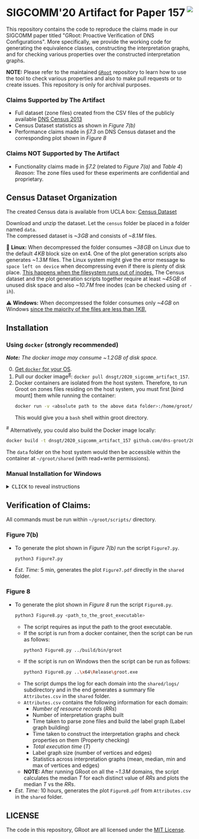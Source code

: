 SIGCOMM'20 Artifact for Paper 157
<a href='https://zenodo.org/record/3905968'><img align='right' src='https://img.shields.io/badge/DOI-10.5281%2Fzenodo.3905968-blue.svg'/></a>
=============================

This repository contains the code to reproduce the claims made in our SIGCOMM paper titled "GRoot: Proactive Verification of DNS Configurations". More specifically, we provide the working code for generating the equivalence classes, constructing the interpretation graphs, and for checking various properties over the constructed interpretation graphs.

**NOTE:** Please refer to the maintained [`GRoot`](https://github.com/dns-groot/groot) repository to learn how to use the tool to check various properties and also to make pull requests or to create issues. This repository is only for archival purposes. 

### Claims Supported by The Artifact
- Full dataset (zone files) created from the CSV files of the publicly available [DNS Census 2013](https://dnscensus2013.neocities.org/index.html)
- Census Dataset statistics as shown in _Figure 7(b)_
- Performance claims made in _&sect;7.3_ on DNS Census dataset and the corresponding plot shown in _Figure 8_  
    
### Claims NOT Supported by The Artifact
- Functionality claims made in _&sect;7.2_ (related to _Figure 7(a)_ and _Table 4_)  
  _Reason_: The zone files used for these experiments are confidential  and proprietary.

## Census Dataset Organization
The created Census data is available from UCLA box:  [Census Dataset](https://ucla.box.com/s/tod4z48cb66hjgto2dg7fel7gj21bt4s)

Download and unzip the dataset. Let the `census` folder be placed in a folder named `data`.  
The compressed dataset is _~3&hairsp;GB_ and consists of _~8.1&hairsp;M_ files. 

:rotating_light: **Linux:** When decompressed the folder consumes  _~38&hairsp;GB_ on Linux due to the default _4&hairsp;KB_ block size on ext4. One of the plot generation scripts also generates _~1.3&hairsp;M_ files. The Linux system might give the error message `No space left on device` when decompressing even if there is plenty of disk place. [This happens when the filesystem runs out of inodes.](https://scoutapm.com/blog/understanding-disk-inodes) The Census dataset and the plot generation scripts together require at least  _~45&hairsp;GB_ of unused disk space and also _~10.7&hairsp;M_ free inodes (can be checked using `df -ih`).

:warning: **Windows:** When decompressed the folder consumes only _~4&hairsp;GB_ on Windows [since the majority of the files are less than _1&hairsp;KB_.](https://superuser.com/questions/1030800/how-can-a-files-size-on-disk-be-0-bytes-when-theres-data-in-it)

## Installation

### Using `docker` (strongly recommended)

_**Note:** The docker image may consume  ~&hairsp;1.2&hairsp;GB of disk space._

0. [Get `docker` for your OS](https://docs.docker.com/install).
1. Pull our docker image<sup>[#](#note_1)</sup>: `docker pull dnsgt/2020_sigcomm_artifact_157`.
2. Docker containers are isolated from the host system.
Therefore, to run Groot on zones files residing on the host system,
you must first [bind mount] them while running the container:
    ```bash
    docker run -v <absolute path to the above data folder>:/home/groot/groot/shared -it dnsgt/2020_sigcomm_artifact_157
    ```
    This would give you a `bash` shell within groot directory.
 

<a name="note_1"><sup>#</sup></a> Alternatively, you could also build the Docker image locally:

```bash
docker build -t dnsgt/2020_sigcomm_artifact_157 github.com/dns-groot/2020_sigcomm_artifact_157
```

The `data` folder on the host system would then be accessible within the container at `~/groot/shared` (with read+write permissions). 

### Manual Installation for Windows

<details>

<summary><kbd>CLICK</kbd> to reveal instructions</summary>

1. Install [`vcpkg`](https://docs.microsoft.com/en-us/cpp/build/vcpkg?view=vs-2019) package manager to install dependecies. 
2. Install the C++ libraries (64 bit versions) using:
    - .\vcpkg.exe install boost-serialization:x64-windows boost-flyweight:x64-windows boost-dynamic-bitset:x64-windows boost-graph:x64-windows  boost-accumulators:x64-windows docopt:x64-windows nlohmann-json:x64-windows spdlog:x64-windows
    - .\vcpkg.exe integrate install 
3. Clone the repository (with  `--recurse-submodules`) and open the solution (groot.sln) using Visual Studio. Set the platform to x64 and mode to Release.
4. Configure the project properties to use ISO C++17 Standard (std:c++17) for C++ language standard.
5. Set `groot` as `Set as Startup Project` using the solution explorer in the Visual Studio. Build the project using visual studio to generate the executable. The executable would be located at `~\groot\x64\Release\`.
6. Install python3 and `matplotlib` library.
7. Move the `data` folder to the top of this repository and rename the folder to `shared`.
</details>


## Verification of Claims:

All commands must be run within `~/groot/scripts/` directory.  

### Figure 7(b)

- To generate the plot shown in _Figure 7(b)_ run the script `Figure7.py`.
     ```bash
     python3 Figure7.py
     ```
- _Est. Time:_ 5 min, generates the plot `Figure7.pdf` directly in the `shared` folder.

### Figure 8

- To generate the plot shown in _Figure 8_ run the script `Figure8.py`.
     ```bash
     python3 Figure8.py <path_to_the_groot_executable>
     ```
     - The script requires as input the path to the groot executable.
     - If the script is run from a docker container, then the script can be run as follows:
          ```bash
          python3 Figure8.py ../build/bin/groot
          ```
     - If the script is run on Windows then the script can be run as follows:
          ```bash
          python3 Figure8.py ..\x64\Release\groot.exe
          ```
     - The script dumps the log for each domain into the `shared/logs/` subdirectory and in the end generates a summary file `Attributes.csv` in the `shared` folder.
     - `Attributes.csv` contains the following information for each domain:
        - _Number of resource records_ (_RRs_)
        - Number of interpretation graphs built
        - Time taken to parse zone files and build the label graph (Label graph building)
        - Time taken to construct the interpretation graphs and check properties on them (Property checking)
        - _Total execution time_ (_T_)
        - Label graph size (number of vertices and edges)
        - Statistics across interpretation graphs (mean, median, min and max of vertices and edges)  
     - **NOTE:** After running GRoot on all the _~1.3&hairsp;M_ domains, the script calculates the median _T_ for each distinct value of _RRs_ and plots the median _T_ vs the _RRs_. 
- _Est. Time:_ 10 hours, generates the plot `Figure8.pdf` from `Attributes.csv` in the `shared` folder.

## LICENSE

The code in this repository, GRoot are all licensed under the [MIT License](LICENSE).
